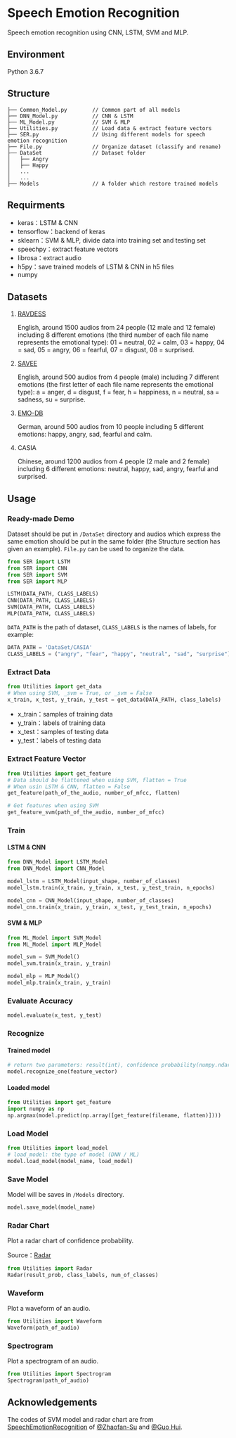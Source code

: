 # Speech Emotion Recognition 

Speech emotion recognition using CNN, LSTM, SVM and MLP.



## Environment

Python 3.6.7



## Structure

```
├── Common_Model.py        // Common part of all models
├── DNN_Model.py           // CNN & LSTM
├── ML_Model.py            // SVM & MLP
├── Utilities.py           // Load data & extract feature vectors
├── SER.py                 // Using different models for speech emotion recognition 
├── File.py                // Organize dataset (classify and rename)
├── DataSet                // Dataset folder                      
│   ├── Angry
│   ├── Happy
│   ...
│   ...
├── Models                 // A folder which restore trained models
```



## Requirments

- keras：LSTM & CNN
- tensorflow：backend of keras
- sklearn：SVM & MLP, divide data into training set and testing set
- speechpy：extract feature vectors
- librosa：extract audio
- h5py：save trained models of LSTM & CNN in h5 files
- numpy



## Datasets

1. [RAVDESS](https://zenodo.org/record/1188976)

   English, around 1500 audios from 24 people (12 male and 12 female) including 8 different emotions (the third number of each file name represents the emotional type): 01 = neutral, 02 = calm, 03 = happy, 04 = sad, 05 = angry, 06 = fearful, 07 = disgust, 08 = surprised.

2. [SAVEE](http://kahlan.eps.surrey.ac.uk/savee/Download.html)

   English, around 500 audios from 4 people (male) including 7 different emotions (the first letter of each file name represents the emotional type): a = anger, d = disgust, f = fear, h = happiness, n = neutral, sa = sadness, su = surprise.

3. [EMO-DB](http://www.emodb.bilderbar.info/download/)

   German, around 500 audios from 10 people including 5 different emotions: happy, angry, sad, fearful and calm.

4. CASIA

   Chinese, around 1200 audios from 4 people (2 male and 2 female) including 6 different emotions: neutral, happy, sad, angry, fearful and surprised.



## Usage

### Ready-made Demo

Dataset should be put in  `/DataSet` directory and audios which express the same emotion should be put in the same folder (the Structure section has given an example).  `File.py` can be used to organize the data.

```python
from SER import LSTM
from SER import CNN
from SER import SVM
from SER import MLP

LSTM(DATA_PATH, CLASS_LABELS)
CNN(DATA_PATH, CLASS_LABELS)
SVM(DATA_PATH, CLASS_LABELS)
MLP(DATA_PATH, CLASS_LABELS)
```

`DATA_PATH` is the path of dataset, `CLASS_LABELS` is the names of labels, for example:

```python
DATA_PATH = 'DataSet/CASIA'
CLASS_LABELS = ("angry", "fear", "happy", "neutral", "sad", "surprise")
```



### Extract Data

```python
from Utilities import get_data
# When using SVM, _svm = True, or _svm = False
x_train, x_test, y_train, y_test = get_data(DATA_PATH, class_labels)
```

- x_train：samples of training data
- y_train：labels of training data
- x_test：samples of testing data
- y_test：labels of testing data



### Extract Feature Vector

```python
from Utilities import get_feature
# Data should be flattened when using SVM, flatten = True
# When usin LSTM & CNN, flatten = False
get_feature(path_of_the_audio, number_of_mfcc, flatten)

# Get features when using SVM
get_feature_svm(path_of_the_audio, number_of_mfcc)
```



### Train

#### LSTM & CNN

```python
from DNN_Model import LSTM_Model
from DNN_Model import CNN_Model

model_lstm = LSTM_Model(input_shape, number_of_classes)
model_lstm.train(x_train, y_train, x_test, y_test_train, n_epochs)

model_cnn = CNN_Model(input_shape, number_of_classes)
model_cnn.train(x_train, y_train, x_test, y_test_train, n_epochs)
```



#### SVM & MLP

```python
from ML_Model import SVM_Model
from ML_Model import MLP_Model

model_svm = SVM_Model()
model_svm.train(x_train, y_train)

model_mlp = MLP_Model()
model_mlp.train(x_train, y_train)
```



### Evaluate Accuracy

```python
model.evaluate(x_test, y_test)
```



### Recognize

#### Trained model

```python
# return two parameters: result(int), confidence probability(numpy.ndarray)
model.recognize_one(feature_vector)
```



#### Loaded model

```python
from Utilities import get_feature
import numpy as np
np.argmax(model.predict(np.array([get_feature(filename, flatten)])))
```



### Load Model

```python
from Utilities import load_model
# load_model: the type of model (DNN / ML)
model.load_model(model_name, load_model)
```



### Save Model

Model will be saves in `/Models` directory.

```python
model.save_model(model_name)
```



### Radar Chart

Plot a radar chart of confidence probability.

Source：[Radar](https://github.com/Zhaofan-Su/SpeechEmotionRecognition/blob/master/leidatu.py)

```python
from Utilities import Radar
Radar(result_prob, class_labels, num_of_classes)
```



### Waveform

Plot a waveform of an audio.

```python
from Utilities import Waveform
Waveform(path_of_audio)
```



### Spectrogram

Plot a spectrogram of an audio.

```python
from Utilities import Spectrogram
Spectrogram(path_of_audio)
```



## Acknowledgements

The codes of SVM model and radar chart are from [SpeechEmotionRecognition](https://github.com/Zhaofan-Su/SpeechEmotionRecognition) of [@Zhaofan-Su](https://github.com/Zhaofan-Su) and [@Guo Hui](https://github.com/guohui15661353950).

